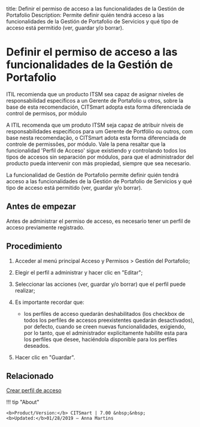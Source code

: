 title: Definir el permiso de acceso a las funcionalidades de la Gestión de Portafolio
Description: Permite definir quién tendrá acceso a las funcionalidades de la Gestión de Portafolio de Servicios y qué tipo de acceso está permitido (ver, guardar y/o borrar).
# Definir el permiso de acceso a las funcionalidades de la Gestión de Portafolio


ITIL recomienda que un producto ITSM sea capaz de asignar niveles de
responsabilidad específicos a un Gerente de Portafolio u otros, sobre la base de
esta recomendación, CITSmart adopta esta forma diferenciada de control de
permisos, por módulo

A ITIL recomenda que um produto ITSM seja capaz de atribuir níveis de
responsabilidades específicos para um Gerente de Portfólio ou outros, com base
nesta recomendação, o CITSmart adota esta forma diferenciada de controle de
permissões, por módulo. Vale la pena resaltar que la funcionalidad 'Perfil de
Acceso' sigue existiendo y controlando todos los tipos de accesos sin separación
por módulos, para que el administrador del producto pueda intervenir con más
propiedad, siempre que sea necesario.

La funcionalidad de Gestión de Portafolio permite definir quién tendrá acceso a
las funcionalidades de la Gestión de Portafolio de Servicios y qué tipo de
acceso está permitido (ver, guardar y/o borrar).

Antes de empezar
--------------------

Antes de administrar el permiso de acceso, es necesario tener un perfil de
acceso previamente registrado.

Procedimiento
-----------------

1.  Acceder al menú principal Acceso y Permisos \> Gestión del Portafolio;

2.  Elegir el perfil a administrar y hacer clic en "Editar";

3.  Seleccionar las acciones (ver, guardar y/o borrar) que el perfil puede
    realizar;

4.  Es importante recordar que:

    -   los perfiles de acceso quedarán deshabilitados (los checkbox de todos los
        perfiles de accesos preexistentes quedarán desactivados), por defecto,
        cuando se creen nuevas funcionalidades, exigiendo, por lo tanto, que el
        administrador explícitamente habilite esta para los perfiles que desee,
        haciéndola disponible para los perfiles deseados.

5.  Hacer clic en "Guardar".


Relacionado
-------

[Crear perfil de acceso](/es-es/citsmart-7/initial-settings/access-settings/profile/create-profile-access.html)


!!! tip "About"

    <b>Product/Version:</b> CITSmart | 7.00 &nbsp;&nbsp;
    <b>Updated:</b>01/28/2019 – Anna Martins
